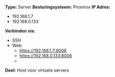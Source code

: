 **Type:** Server
**Besturingsysteem:** Proxmox
**IP Adres:**
- 192.168.1.7
- 192.168.0.133

**Verbinden via:**
- SSH
- Web:
	- https://192.168.1.7:8006
	- https://192.168.0.133:8006
	- 
**Doel:** Host voor virtuele servers